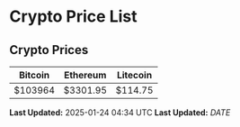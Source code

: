 # Crypto Price List

## Crypto Prices
| Bitcoin | Ethereum | Litecoin |
| ------- | -------- | -------- |
| $103964 | $3301.95 | $114.75 |
**Last Updated:** 2025-01-24 04:34 UTC
**Last Updated:** $DATE$

